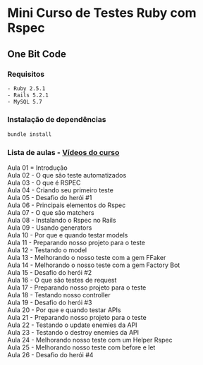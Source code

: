 # Mini Curso de Testes  Ruby com Rspec
## One Bit Code

### Requisitos

```bash
- Ruby 2.5.1  
- Rails 5.2.1  
- MySQL 5.7
```

### Instalação de dependências

```bash
bundle install
```

### Lista de aulas - [Vídeos do curso](https://www.youtube.com/watch?v=RhbDeNXbBc0&list=PL0SpR9mvMDV7o2PZvbGjtp6sgvBcn-519&index=3)

Aula 01 = Introdução  
Aula 02 - O que são teste automatizados  
Aula 03 - O que é RSPEC  
Aula 04 - Criando seu primeiro teste  
Aula 05 - Desafio do herói #1  
Aula 06 - Principais elementos do Rspec  
Aula 07 - O que são matchers  
Aula 08 - Instalando o Rspec no Rails  
Aula 09 - Usando generators  
Aula 10 - Por que e quando testar models  
Aula 11 - Preparando nosso projeto para o teste  
Aula 12 - Testando o model  
Aula 13 - Melhorando o nosso teste com a gem FFaker  
Aula 14 - Melhorando o nosso teste com a gem Factory Bot  
Aula 15 - Desafio do herói #2  
Aula 16 - O que são testes de request  
Aula 17 - Preparando nosso projeto para o teste  
Aula 18 - Testando nosso controller  
Aula 19 - Desafio do herói #3  
Aula 20 - Por que e quando testar APIs  
Aula 21 - Preparando nosso projeto para o teste  
Aula 22 - Testando o update enemies da API  
Aula 23 - Testando o destroy enemies da API  
Aula 24 - Melhorando nosso teste com um Helper Rspec  
Aula 25 - Melhorando nosso teste com before e let  
Aula 26 - Desafio do herói #4  